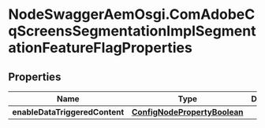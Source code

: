 # NodeSwaggerAemOsgi.ComAdobeCqScreensSegmentationImplSegmentationFeatureFlagProperties

## Properties

Name | Type | Description | Notes
------------ | ------------- | ------------- | -------------
**enableDataTriggeredContent** | [**ConfigNodePropertyBoolean**](ConfigNodePropertyBoolean.md) |  | [optional] 


